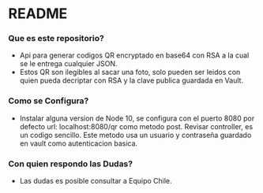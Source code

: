 # README #

### Que es este repositorio? ###
* Api para generar codigos QR encryptado en base64 con RSA a la cual se le entrega cualquier JSON. 
* Estos QR son ilegibles al sacar una foto, solo pueden ser leidos con quien pueda decriptar con RSA y la clave publica guardada en Vault.

### Como se Configura? ###

* Instalar alguna version de Node 10, se configura con el puerto 8080 por defecto url: localhost:8080/qr como metodo post. Revisar controller, es un codigo sencillo. Este metodo usa un usuario y contraseña guardado en vault como autenticacion basica.

### Con quien respondo las Dudas? ###

* Las dudas es posible consultar a Equipo Chile.
